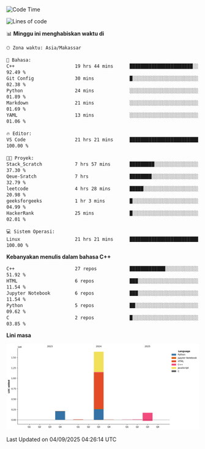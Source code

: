 <!--START_SECTION:waka-->
![Code Time](http://img.shields.io/badge/Code%20Time-442%20hrs%2023%20mins-blue)

![Lines of code](https://img.shields.io/badge/Sejak%20Hello%20World%20aku%20telah%20menulis-2.0%20million%20baris%20kode-blue)

📊 **Minggu ini menghabiskan waktu di** 

```text
🕑︎ Zona waktu: Asia/Makassar

💬 Bahasa: 
C++                      19 hrs 44 mins      ███████████████████████░░   92.49 % 
Git Config               30 mins             █░░░░░░░░░░░░░░░░░░░░░░░░   02.38 % 
Python                   24 mins             ░░░░░░░░░░░░░░░░░░░░░░░░░   01.89 % 
Markdown                 21 mins             ░░░░░░░░░░░░░░░░░░░░░░░░░   01.69 % 
YAML                     13 mins             ░░░░░░░░░░░░░░░░░░░░░░░░░   01.06 % 

🔥 Editor: 
VS Code                  21 hrs 21 mins      █████████████████████████   100.00 % 

🐱‍💻 Proyek: 
Stack_Scratch            7 hrs 57 mins       █████████░░░░░░░░░░░░░░░░   37.30 % 
Qeue-Sratch              7 hrs               ████████░░░░░░░░░░░░░░░░░   32.79 % 
leetcode                 4 hrs 28 mins       █████░░░░░░░░░░░░░░░░░░░░   20.98 % 
geeksforgeeks            1 hr 3 mins         █░░░░░░░░░░░░░░░░░░░░░░░░   04.99 % 
HackerRank               25 mins             █░░░░░░░░░░░░░░░░░░░░░░░░   02.01 % 

💻 Sistem Operasi: 
Linux                    21 hrs 21 mins      █████████████████████████   100.00 % 
```

**Kebanyakan menulis dalam bahasa C++** 

```text
C++                      27 repos            █████████████░░░░░░░░░░░░   51.92 % 
HTML                     6 repos             ███░░░░░░░░░░░░░░░░░░░░░░   11.54 % 
Jupyter Notebook         6 repos             ███░░░░░░░░░░░░░░░░░░░░░░   11.54 % 
Python                   5 repos             ██░░░░░░░░░░░░░░░░░░░░░░░   09.62 % 
C                        2 repos             █░░░░░░░░░░░░░░░░░░░░░░░░   03.85 % 
```



**Lini masa**

![Lines of Code chart](https://raw.githubusercontent.com/yusuf601/yusuf601/main/assets/bar_graph.png)


 Last Updated on 04/09/2025 04:26:14 UTC
<!--END_SECTION:waka-->


